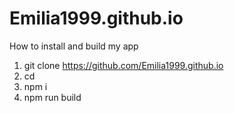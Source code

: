 
# Emilia1999.github.io

How to install and build my app

1. git clone https://github.com/Emilia1999.github.io
2. cd 
3. npm i
4. npm run build